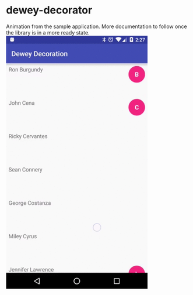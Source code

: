 # dewey-decorator

Animation from the sample application. More documentation to follow once the library is in a more ready state.
![Sample Animation 1](website/static/sample1.gif)
